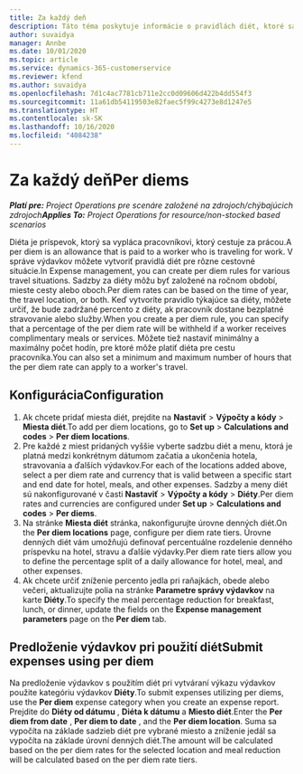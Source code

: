 ```yaml
---
title: Za každý deň
description: Táto téma poskytuje informácie o pravidlách diét, ktoré sa používajú v správe výdavkov.
author: suvaidya
manager: Annbe
ms.date: 10/01/2020
ms.topic: article
ms.service: dynamics-365-customerservice
ms.reviewer: kfend
ms.author: suvaidya
ms.openlocfilehash: 7d1c4ac7781cb711e2cc0d09606d422b4dd554f3
ms.sourcegitcommit: 11a61db54119503e82faec5f99c4273e8d1247e5
ms.translationtype: HT
ms.contentlocale: sk-SK
ms.lasthandoff: 10/16/2020
ms.locfileid: "4084238"
---
```

# <a name="per-diems"></a><span data-ttu-id="953ab-103">Za každý deň</span><span class="sxs-lookup"><span data-stu-id="953ab-103">Per diems</span></span>

<span data-ttu-id="953ab-104">_**Platí pre:** Project Operations pre scenáre založené na zdrojoch/chýbajúcich zdrojoch_</span><span class="sxs-lookup"><span data-stu-id="953ab-104">_**Applies To:** Project Operations for resource/non-stocked based scenarios_</span></span>


<span data-ttu-id="953ab-105">Diéta je príspevok, ktorý sa vypláca pracovníkovi, ktorý cestuje za prácou.</span><span class="sxs-lookup"><span data-stu-id="953ab-105">A per diem is an allowance that is paid to a worker who is traveling for work.</span></span> <span data-ttu-id="953ab-106">V správe výdavkov môžete vytvoriť pravidlá diét pre rôzne cestovné situácie.</span><span class="sxs-lookup"><span data-stu-id="953ab-106">In Expense management, you can create per diem rules for  various travel situations.</span></span> <span data-ttu-id="953ab-107">Sadzby za diéty môžu byť založené na ročnom období, mieste cesty alebo oboch.</span><span class="sxs-lookup"><span data-stu-id="953ab-107">Per diem rates can be based on the time of year, the travel location, or both.</span></span> <span data-ttu-id="953ab-108">Keď vytvoríte pravidlo týkajúce sa diéty, môžete určiť, že bude zadržané percento z diéty, ak pracovník dostane bezplatné stravovanie alebo služby.</span><span class="sxs-lookup"><span data-stu-id="953ab-108">When you create a per diem  rule, you can specify that a percentage of the per diem rate will be withheld if a worker receives complimentary meals or services.</span></span> <span data-ttu-id="953ab-109">Môžete tiež nastaviť minimálny a maximálny počet hodín, pre ktoré môže platiť diéta pre cestu pracovníka.</span><span class="sxs-lookup"><span data-stu-id="953ab-109">You can also set a minimum and maximum number of hours that the per diem rate can apply to a worker's travel.</span></span>

## <a name="configuration"></a><span data-ttu-id="953ab-110">Konfigurácia</span><span class="sxs-lookup"><span data-stu-id="953ab-110">Configuration</span></span> 

1. <span data-ttu-id="953ab-111">Ak chcete pridať miesta diét, prejdite na **Nastaviť** > **Výpočty a kódy** > **Miesta diét**.</span><span class="sxs-lookup"><span data-stu-id="953ab-111">To add per diem locations, go to **Set up** > **Calculations and codes** > **Per diem locations**.</span></span>
2. <span data-ttu-id="953ab-112">Pre každé z miest pridaných vyššie vyberte sadzbu diét a menu, ktorá je platná medzi konkrétnym dátumom začatia a ukončenia hotela, stravovania a ďalších výdavkov.</span><span class="sxs-lookup"><span data-stu-id="953ab-112">For each of the locations added above, select a per diem rate and currency that is valid between a specific start and end date for hotel, meals, and other expenses.</span></span> <span data-ttu-id="953ab-113">Sadzby a meny diét sú nakonfigurované v časti **Nastaviť** > **Výpočty a kódy** > **Diéty**.</span><span class="sxs-lookup"><span data-stu-id="953ab-113">Per diem rates and currencies are configured under **Set up** > **Calculations and codes** > **Per diems**.</span></span>
3. <span data-ttu-id="953ab-114">Na stránke **Miesta diét** stránka, nakonfigurujte úrovne denných diét.</span><span class="sxs-lookup"><span data-stu-id="953ab-114">On the **Per diem locations** page, configure per diem rate tiers.</span></span> <span data-ttu-id="953ab-115">Úrovne denných diét vám umožňujú definovať percentuálne rozdelenie denného príspevku na hotel, stravu a ďalšie výdavky.</span><span class="sxs-lookup"><span data-stu-id="953ab-115">Per diem rate tiers allow you to define the percentage split of a daily allowance for hotel, meal, and other expenses.</span></span> 
4. <span data-ttu-id="953ab-116">Ak chcete určiť zníženie percento jedla pri raňajkách, obede alebo večeri, aktualizujte polia na stránke **Parametre správy výdavkov** na karte **Diéty**.</span><span class="sxs-lookup"><span data-stu-id="953ab-116">To specify the meal percentage reduction for breakfast, lunch, or dinner, update the fields on the **Expense management parameters** page on the **Per diem** tab.</span></span> 
    
## <a name="submit-expenses-using-per-diem"></a><span data-ttu-id="953ab-117">Predloženie výdavkov pri použití diét</span><span class="sxs-lookup"><span data-stu-id="953ab-117">Submit expenses using per diem</span></span>
<span data-ttu-id="953ab-118">Na predloženie výdavkov s použitím diét pri vytváraní výkazu výdavkov použite kategóriu výdavkov **Diéty**.</span><span class="sxs-lookup"><span data-stu-id="953ab-118">To submit expenses utilizing per diems, use the **Per diem** expense category when you create an expense report.</span></span> <span data-ttu-id="953ab-119">Prejdite do **Diéty od dátumu** , **Diéta k dátumu** a **Miesto diét**.</span><span class="sxs-lookup"><span data-stu-id="953ab-119">Enter the **Per diem from date** , **Per diem to date** ,  and the **Per diem location**.</span></span> <span data-ttu-id="953ab-120">Suma sa vypočíta na základe sadzieb diét pre vybrané miesto a zníženie jedál sa vypočíta na základe úrovní denných diét.</span><span class="sxs-lookup"><span data-stu-id="953ab-120">The amount will be calculated based on the per diem rates for the selected location and meal reduction will be calculated based on the per diem rate tiers.</span></span>
